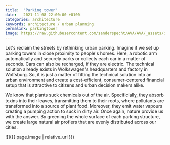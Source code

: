 ```yaml
---
title:  "Parking tower"
date:   2021-11-08 22:00:00 +0100
categories: architecture
keywords: architecture / urban planning
permalink: parkingtower
image: https://raw.githubusercontent.com/sanderspecht/AVA/AVA/_assets/img/Wolfsburg.jpg
---
```

Let's reclaim the streets by rethinking urban parking. Imagine if we set up parking towers in close proximity to people's homes. Here, a robotic arm automatically and securely parks or collects each car in a matter of seconds. Cars can also be recharged, if they are electric. The technical solution already exists in Wolkswagen's headquarters and factory in Wolfsburg. So, it is just a matter of fitting the technical solution into an urban environment and create a cost-efficient, consumer-centered financial setup that is attractive to citizens and urban decision makers alike.

We know that plants suck chemicals out of the air. Specificially, they absorb toxins into their leaves, transmitting them to their roots, where pollutants are transformed into a source of plant food. Moreover, they emit water vapours creating a pumping action to suck in dirty air. Once again, nature provide us with the answer. By greening the whole surface of each parking structure, we create large natural air profiers that are evenly distributed across our cities.

![]({{ page.image | relative_url }})
